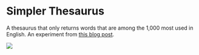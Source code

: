 # Simpler Thesaurus
A thesaurus that only returns words that are among the 1,000 most used in English. An experiment from <a href="https://medium.com/p/7c8bf45680b5/edit">this blog post</a>. 

<img src="https://cloud.githubusercontent.com/assets/1548468/14359706/963aa9a4-fca7-11e5-956d-b2d0e84875d6.gif">
